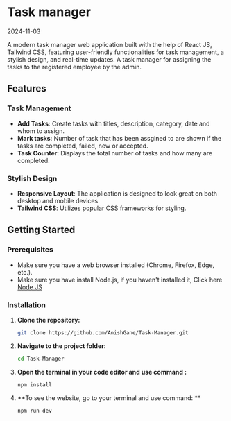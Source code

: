 Task manager
=====================
2024-11-03

A modern task manager web application built with the help of React JS, Tailwind CSS, featuring user-friendly functionalities for task management, a stylish design, and real-time updates.
A task manager for assigning the tasks to the registered employee by the admin.

## Features

### Task Management
- **Add Tasks**: Create tasks with titles, description, category, date and whom to assign.
- **Mark tasks**: Number of task that has been assgined to are shown if the tasks are completed, failed, new or accepted.
- **Task Counter**: Displays the total number of tasks and how many are completed.


### Stylish Design
- **Responsive Layout**: The application is designed to look great on both desktop and mobile devices.
- **Tailwind CSS**: Utilizes popular CSS frameworks for styling.

## Getting Started

### Prerequisites
- Make sure you have a web browser installed (Chrome, Firefox, Edge, etc.).
- Make sure you have install Node.js, if you haven't installed it, Click here [Node JS](https://nodejs.org/en)

### Installation

1. **Clone the repository:**
   ```bash
   git clone https://github.com/AnishGane/Task-Manager.git
   ```

2. **Navigate to the project folder:**
   ```bash
   cd Task-Manager
   ```

3. **Open the terminal in your code editor and use command :**
   ```bash
   npm install
   ```
  4. **To see the website, go to your terminal and use command: **
     ```bash
     npm run dev
     ```
